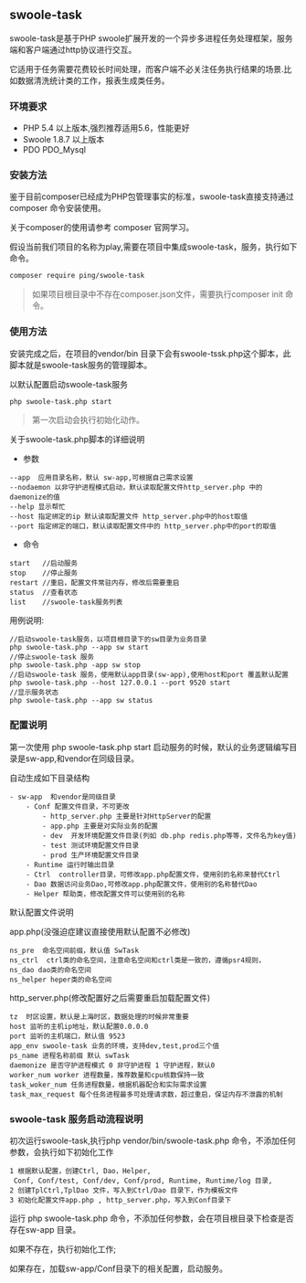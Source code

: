 swoole-task
-----------
swoole-task是基于PHP swoole扩展开发的一个异步多进程任务处理框架，服务端和客户端通过http协议进行交互。

它适用于任务需要花费较长时间处理，而客户端不必关注任务执行结果的场景.比如数据清洗统计类的工作，报表生成类任务。
    
### 环境要求

- PHP 5.4 以上版本,强烈推荐适用5.6，性能更好
- Swoole 1.8.7 以上版本
- PDO PDO_Mysql 

### 安装方法

鉴于目前composer已经成为PHP包管理事实的标准，swoole-task直接支持通过composer 命令安装使用。

关于composer的使用请参考 composer 官网学习。

假设当前我们项目的名称为play,需要在项目中集成swoole-task，服务，执行如下命令。

    
```sh
composer require ping/swoole-task
```
    
> 如果项目根目录中不存在composer.json文件，需要执行composer init 命令。

### 使用方法

安装完成之后，在项目的vendor/bin 目录下会有swoole-tssk.php这个脚本，此脚本就是swoole-task服务的管理脚本。

以默认配置启动swoole-task服务    

```sh
php swoole-task.php start 
```
> 第一次启动会执行初始化动作。

关于swoole-task.php脚本的详细说明

- 参数

```
--app  应用目录名称，默认 sw-app,可根据自己需求设置
--nodaemon 以非守护进程模式启动，默认读取配置文件http_server.php 中的 daemonize的值
--help 显示帮忙
--host 指定绑定的ip 默认读取配置文件 http_server.php中的host取值
--port 指定绑定的端口，默认读取配置文件中的 http_server.php中的port的取值
```

- 命令

```
start   //启动服务
stop    //停止服务
restart //重启，配置文件常驻内存，修改后需要重启
status  //查看状态
list    //swoole-task服务列表
```

用例说明:

```
//启动swoole-task服务，以项目根目录下的sw目录为业务目录
php swoole-task.php --app sw start 
//停止swoole-task 服务
php swoole-task.php -app sw stop
//启动swoole-task 服务，使用默认app目录(sw-app),使用host和port 覆盖默认配置
php swoole-task.php --host 127.0.0.1 --port 9520 start
//显示服务状态
php swoole-task.php --app sw status
```

### 配置说明
第一次使用 php swoole-task.php start 启动服务的时候，默认的业务逻辑编写目录是sw-app,和vendor在同级目录。

自动生成如下目录结构

```
- sw-app  和vendor是同级目录
    - Conf 配置文件目录，不可更改
        - http_server.php 主要是针对HttpServer的配置
        - app.php 主要是对实际业务的配置
        - dev  开发环境配置文件目录(列如 db.php redis.php等等，文件名为key值)
        - test 测试环境配置文件目录
        - prod 生产环境配置文件目录
    - Runtime 运行时输出目录
    - Ctrl  controller目录，可修改app.php配置文件，使用别的名称来替代Ctrl
    - Dao 数据访问业务Dao,可修改app.php配置文件，使用别的名称替代Dao
    - Helper 帮助类，修改配置文件可以使用别的名称
```

默认配置文件说明

app.php(没强迫症建议直接使用默认配置不必修改)

```
ns_pre  命名空间前缀，默认值 SwTask
ns_ctrl  ctrl类的命名空间，注意命名空间和ctrl类是一致的，遵循psr4规则，
ns_dao dao类的命名空间
ns_helper heper类的命名空间
```

http_server.php(修改配置好之后需要重启加载配置文件)

```
tz  时区设置，默认是上海时区，数据处理的时候非常重要
host 监听的主机ip地址，默认配置0.0.0.0
port 监听的主机端口，默认值 9523
app_env swoole-task 业务的环境，支持dev,test,prod三个值
ps_name 进程名称前缀 默认 swTask
daemonize 是否守护进程模式 0 非守护进程 1 守护进程，默认0
worker_num worker 进程数量，推荐数量和cpu核数保持一致
task_woker_num 任务进程数量，根据机器配合和实际需求设置
task_max_request 每个任务进程最多可处理请求数，超过重启，保证内存不泄露的机制
```

### swoole-task 服务启动流程说明

初次运行swoole-task,执行php vendor/bin/swoole-task.php 命令，不添加任何参数，会执行如下初始化工作

```
1 根据默认配置，创建Ctrl, Dao，Helper,
 Conf, Conf/test, Conf/dev, Conf/prod, Runtime, Runtime/log 目录,
2 创建TplCtrl,TplDao 文件，写入到Ctrl/Dao 目录下，作为模板文件
3 初始化配置文件app.php , http_server.php，写入到Conf目录下
```
运行 php swoole-task.php 命令，不添加任何参数，会在项目根目录下检查是否存在sw-app 目录。

如果不存在，执行初始化工作;

如果存在，加载sw-app/Conf目录下的相关配置，启动服务。



